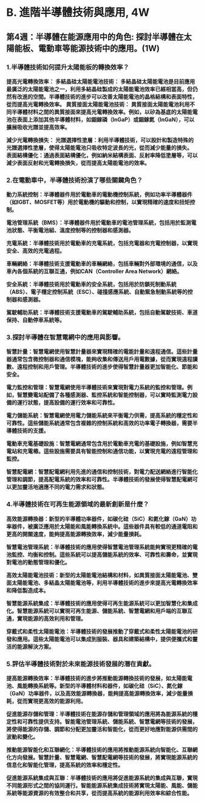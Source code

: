# B. 進階半導體技術與應用, 4W
## 第4週：半導體在能源應用中的角色: 探討半導體在太陽能板、電動車等能源技術中的應用。(1W)

### 1.半導體技術如何提升太陽能板的轉換效率？

**提高光電轉換效率：
多結晶硅太陽能電池技術：
多結晶硅太陽能電池是目前應用最廣泛的太陽能電池之一，利用多結晶硅製成的太陽能電池效率已經相當高，但仍然有改進的空間。半導體技術的進步可以改善太陽能電池的晶格結構和表面特性，從而提高光電轉換效率。
異質接面太陽能電池技術：
異質接面太陽能電池利用不同半導體材料之間的異質接面來提高光電轉換效率。例如，以矽為基底的太陽能電池在表面上添加其他半導體材料，如銦鎵磷（InGaP）或銦鎵氮（InGaN），可以擴展吸收光譜並提高效率。**

**減少光電轉換損失：
光譜選擇性塗層：利用半導體技術，可以設計和製造特殊的光譜選擇性塗層，使得太陽能電池只吸收特定波長的光，從而減少能量的損失。
表面結構優化：通過表面結構優化，例如納米結構表面、反射率降低塗層等，可以減少表面反射和光電轉換損失，從而提高太陽能電池的效率。**



### 2.在電動車中，半導體技術扮演了哪些關鍵角色？

**動力系統控制：半導體器件用於電動車的電動機控制系統，例如功率半導體器件（如IGBT、MOSFET等）用於電動機的驅動和控制，以實現精確的速度和扭矩控制。**

**電池管理系統（BMS）：半導體器件用於電動車的電池管理系統，包括用於監測電池狀態、平衡電池組、溫度控制等的控制器和感測器。**

**充電系統：半導體技術用於電動車的充電系統，包括充電器和充電控制器，以實現安全、高效的充電過程。**

**車輛網絡：半導體技術支援電動車的車輛網絡，包括車輛對外部環境的通信，以及車內各個系統的互聯互通，例如CAN（Controller Area Network）網絡。**

**安全系統：半導體技術用於電動車的安全系統，包括用於防鎖死制動系統（ABS）、電子穩定控制系統（ESC）、碰撞感應系統、自動緊急制動系統等的控制器和感測器。**

**駕駛輔助系統：半導體技術支援電動車的駕駛輔助系統，包括自動駕駛技術、車道保持、自動停車系統等。**

### 3.探討半導體在智慧電網中的應用與影響。

**智慧計量：智慧電網使用智慧計量器來實現精確的電能計量和遠程通信。這些計量器通常包含微控制器和通信模塊，能夠收集和傳送用戶用電數據，從而實現遠程讀數、遠程控制和用戶管理。半導體技術的進步使得智慧計量器更加智能化、節能和安全。**

**電力監控和管理：智慧電網使用半導體技術來實現對電力系統的監控和管理。例如，智慧變電站配備了各種感測器、監控系統和智能控制器，可以實時監測電力設備的運行狀態，提高設備的運行效率和可靠性。**

**電力儲能系統：智慧電網使用電力儲能系統來平衡電力供需，提高系統的穩定性和可靠性。這些儲能系統通常包含複雜的控制系統和高效的功率電子轉換器，需要半導體技術的支援。**

**電動車充電基礎設施：智慧電網通常包含用於電動車充電的基礎設施，例如智慧充電站和充電樁。這些設施需要具有智能控制和通信功能，以實現充電的遠程管理和監控。**

**智慧配電網：智慧配電網利用先進的通信和控制技術，對電力配送網絡進行智能化管理和調節，提高配電系統的效率和可靠性。半導體技術的發展使得智慧配電網可以更加靈活地適應不同的電力需求和狀態。**

### 4.半導體技術在可再生能源領域的最新創新是什麼？

**高效能源轉換器：新型的半導體功率器件，如碳化硅（SiC）和氮化鎵（GaN）功率器件，被廣泛應用於太陽能和風能轉換系統中。這些器件具有較低的通道電阻和更高的開關速度，能夠提高能源轉換效率，減少能量損耗。**

**智慧電池管理系統：半導體技術的應用使得智慧電池管理系統能夠實現更精確的電池監控、均衡和控制。這些系統可以提高儲能系統的效率、可靠性和壽命，並實現對電池的動態管理和優化。**

**高效太陽能電池技術：新型的太陽能電池結構和材料，如異質接面太陽能電池、雙面太陽能電池、多結晶太陽能電池等，利用半導體技術的進步來提高光電轉換效率和降低製造成本。**

**智慧能源系統集成：半導體技術的應用使得可再生能源系統可以更加智慧化和集成化。智慧能源系統可以實現可再生能源、儲能系統、智慧電網和用戶端的互聯互通，實現能源的高效利用和管理。**

**穿戴式和柔性太陽能電池：半導體技術的發展推動了穿戴式和柔性太陽能電池的研發和應用。這些太陽能電池可以集成到服裝、器具和建築結構中，提供便攜式和靈活的能源解決方案。**

### 5.評估半導體技術對於未來能源技術發展的潛在貢獻。

**提高能源轉換效率：半導體技術的進步將推動能源轉換技術的發展，如太陽能電池、風能轉換系統等。新型的半導體材料和器件，如碳化硅（SiC）、氮化鎵（GaN）功率器件，以及高效能源轉換器，能夠提高能源轉換效率，減少能量損耗，從而實現更高效的能源利用。**

**促進能源存儲和管理：半導體技術在能源存儲和管理領域的應用將為能源系統的穩定性和可靠性提供支持。智能電池管理系統、儲能系統、智慧電網等技術的發展，將使得能源的存儲、調節和分配更加靈活和智能化，從而更好地應對能源供需間的波動和變化。**

**推動能源智能化和互聯網化：半導體技術的應用將推動能源系統向智能化、互聯網化方向發展。智慧計量、智慧電網、智慧配電網等技術的發展，將實現能源系統的信息化和智能化管理，提高系統的效率和穩定性。**

**促進能源系統集成與互聯：半導體技術的應用將促進能源系統的集成與互聯，實現不同能源形式之間的協同運行。智能能源系統集成技術將實現太陽能、風能、儲能系統等能源資源的有效整合和共享，從而提高系統的能源利用效率和綜合性能。**


